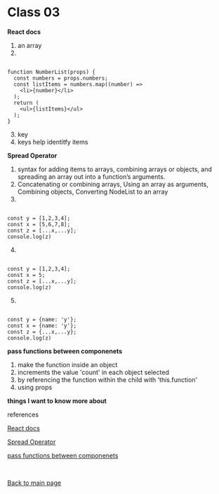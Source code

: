 # Class 03

**React docs**
1. an array
2. 

```

function NumberList(props) {
  const numbers = props.numbers;
  const listItems = numbers.map((number) =>
    <li>{number}</li>
  );
  return (
    <ul>{listItems}</ul>
  );
}

```

3. key
4. keys help identitfy items


**Spread Operator**
1. syntax for adding items to arrays, combining arrays or objects, and spreading an array out into a function’s arguments.
2. Concatenating or combining arrays, Using an array as arguments, Combining objects, Converting NodeList to an array
3. 

```

const y = [1,2,3,4];
const x = [5,6,7,8];
const z = [...x,...y];
console.log(z)

```

4. 

```

const y = [1,2,3,4];
const x = 5;
const z = [...x,...y];
console.log(z)

```

5. 

```

const y = {name: 'y'};
const x = {name: 'y'};
const z = {...x,...y};
console.log(z)

```

**pass functions between componenets**
1. make the function inside an object
2. increments the value 'count' in each object selected
3. by referencing the function within the child with 'this.function'
4. using props

**things I want to know more about**

references

[React docs](https://reactjs.org/docs/lists-and-keys.html)

[Spread Operator](https://www.youtube.com/watch?v=IYvD9oBCuJI&ab_channel=WebDevSimplified)

[pass functions between componenets](https://www.youtube.com/watch?v=c05OL7XbwXU&ab_channel=SteveGriffith-Prof3ssorSt3v3)

<br>

[Back to main page](https://vadengrey.github.io/reading-notes/)
